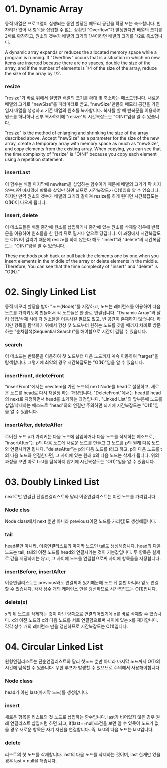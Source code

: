 # 01. Dynamic Array
동적 배열은 프로그램이 실행되는 동안 할당된 메모리 공간을 확장 또는 축소합니다.
빈자리가 없어 새 항목을 삽입할 수 없는 상황인 "Overflow"가 발생한다면 배열의 크기를 2배로 확장하고, 원소의 갯수가 배열의 크기의 1/4이라면 배열의 크기를 1/2로 축소합니다.

A dynamic array expands or reduces the allocated memory space while a program is running.
If "Overflow" occurs that is a situation in which no new items are inserted because there are no spaces, double the size of the array, and if the number of elements is 1/4 of the size of the array, reduce the size of the array by 1/2.
### resize
"resize"가 바로 위에서 설명한 배열의 크기를 확대 및 축소하는 메소드입니다.
새로운 배열의 크기로 "newSize"를 파라미터로 받고, "newSize"만큼의 메모리 공간을 가진 임시 배열을 생성하고 기존 배열의 원소를 복사합니다. 복사를 할 때 반복문을 이용하여 원소를 하나하나 전부 복사하기에 "resize"의 시간복잡도는 "O(N)"임을 알 수 있습니다.

"resize" is the method of enlarging and shrinking the size of the array described above.
Accept "newSize" as a parameter for the size of the new array, create a temporary array with memory space as much as "newSize", and copy elements from the existing array. When copying, you can see that the time complexity of "resize" is "O(N)" because you copy each element using a repetition statement.

### insertLast
이 함수는 배열 마지막에 newItem을 삽입하는 함수이기 때문에 배열의 크기가 꽉 차지 않는다면 마지막에 항목을 삽입만 하면 되므로 시간복잡도가 O(1)임을 알 수 있습니다.
하지만 만약 원소의 갯수가 배열의 크기와 같아져 resize를 하게 된다면 시간복잡도는 O(N)이 나오게 됩니다.
### insert, delete
이 메소드들은 배열 중간에 원소를 삽입하거나 중간에 있는 원소를 삭제할 경우에 반복문을 이용하여 원소들을 한 칸씩 뒤로 밀거나 앞으로 당깁니다. 
이 과정에서 시간복잡도는 O(N)이 걸리기 때문에 resize를 하지 않는다 해도 "insert"와 "delete"의 시간복잡도는 "O(N)"임을 알 수 있습니다.

These methods push back or pull back the elements one by one when you insert elements in the middle of the array or delete elements in the middle. Therefore, You can see that the time complexity of "insert" and "delete" is "O(N)."

# 02. Singly Linked List
동적 메모리 할당을 받아 "노드(Node)"를 저장하고, 노드는 레퍼런스를 이용하여 다음 노드를 가리키도록 만들어서 각 노드들은 한 줄로 연결됩니다.
"Dynamic Array"와 달리 삽입/삭제 시에 각 원소들을 이동시킬 필요도 없고, 빈 공간이 존재하지 않습니다.
하지만 항목을 탐색하기 위해서 항상 첫 노드부터 원하는 노드를 찾을 때까지 차례로 방문하는 "순차탐색(Sequential Search)"를 해야함으로 시간이 걸릴 수 있습니다.
### search
이 메소드는 반복문을 이용하여 첫 노드부터 다음 노드까지 계속 이동하여 "target"을 탐색합니다. 
그렇기에 최악의 경우 시간복잡도는 "O(N)"임을 알 수 있습니다.
### insertFront, deleteFront
"insertFront"에서는 newItem을 가진 노드의 next Node를 head로 설정하고, 새로운 노드를 head로 다시 재설정 하는 과정입니다.
"DeleteFront"에서는 head를 head의 next로 지정하면서 head를 소거하는 과정입니다.
"Linked List"의 앞부분에 노드를 삽입/삭제하는 메소드로 "head"와의 연결만 주의하면 되기에 시간복잡도는 "O(1)"임을 알 수 있습니다.
### insertAfter, deleteAfter
주어진 노드 p가 가리키는 다음 노드에 삽입하거나 다음 노드를 삭제하는 메소드로, "insertAfter"는 p의 다음 노드에 새로운 노드를 만들고 그 노드를 p의 원래 다음 노드와 연결시키면 됩니다.
"deleteAfter"는 p의 다음 노드를 t라고 하고, p의 다음 노드를 t의 다음 노드와 연결한다면, 그 사이에 있는 원래 p의 다음 노드는 삭제가 됩니다.
위의 과정을 보면 따로 List를 탐색하지 않기에 시간복잡도는 "O(1)"임을 알 수 있습니다.

# 03. Doubly Linked List
next로만 연결된 단일연결리스트와 달리 이중연결리스트는 이전 노드를 가리킵니다.

### Node clss
Node class에서 next 뿐만 아니라 previous(이전 노드를 가리킴)도 생성해줍니다.

### tail
head뿐만 아니라, 이중연결리스트의 마지막 노드인 tail도 생성해줍니다.
head의 다음 노드는 tail, tail의 이전 노드를 head와 연결시키는 것이 기본값입니다.
두 항목은 실제로 값을 저장하지는 않고, 그 사이에 노드를 연결함으로써 사이에 항목들을 저장합니다.

### insertBefore, insertAfter
이중연결리스트는 previous와도 연결되어 있기때문에 노드 뒤 뿐만 아니라 앞도 연결할 수 있습니다.
각각 상수 개의 레퍼런스 만을 갱신하므로 시간복잡도는 O(1)입니다. 

### delete(x)
x의 뒤 노드를 삭제하는 것이 아닌 양쪽으로 연결되어있기에 x를 바로 삭제할 수 있습니다.
x의 이전 노드와 x의 다음 노드를 서로 연결함으로써 사이에 있는 x를 제거합니다.
각각 상수 개의 레퍼런스 만을 갱신하므로 시간복잡도는 O(1)입니다. 

# 04. Circular Linked List
원형연결리스트는 단순연결리스트와 달리 첫노드 뿐만 아니라 마지막 노드까지 O(1)의 시간에 탐색할 수 있습니다.
무한 루프가 발생할 수 있으므로 주의해서 사용해야합니다.

### Node class
head가 아닌 last(마지막 노드)를 생성합니다.

### insert
새로운 항목을 리스트의 첫 노드로 삽입하는 함수입니다.
last가 비어있지 않은 경우 원래 연결리스트 삽입처럼 하면 되고,
if(last==null)조건을 보면 알 수 있듯이 노드가 없을 경우 새로운 항목은 자기 자신을 연결합니다.
즉, last의 다음 노드는 last입니다.

### delete 
리스트의 첫 노드를 삭제합니다.
last의 다음 노드를 삭제하는 것이며, last 한개만 있을 경우 last = null을 해줍니다.